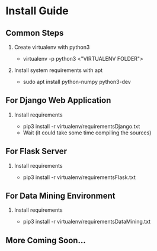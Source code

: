 # Install Guide
## Common Steps
1. Create virtualenv with python3

   * virtualenv -p python3 <"VIRTUALENV FOLDER">
2. Install system requirements with apt

   * sudo apt install python-numpy python3-dev
## For Django Web Application
1. Install requirements

   * pip3 install -r virtualenv/requirementsDjango.txt
   * Wait (it could take some time compiling the sources)
   
## For Flask Server
1. Install requirements

   * pip3 install -r virtualenv/requirementsFlask.txt
   
## For Data Mining Environment
1. Install requirements

   * pip3 install -r virtualenv/requirementsDataMining.txt


##  More Coming Soon...
